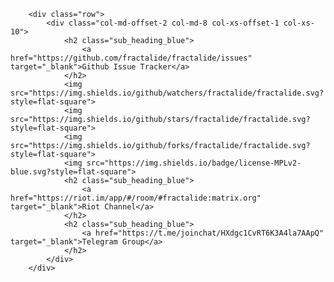         <div class="row">
            <div class="col-md-offset-2 col-md-8 col-xs-offset-1 col-xs-10">
                <h2 class="sub_heading_blue">
                    <a href="https://github.com/fractalide/fractalide/issues" target="_blank">Github Issue Tracker</a>
                </h2>
                <img src="https://img.shields.io/github/watchers/fractalide/fractalide.svg?style=flat-square">
                <img src="https://img.shields.io/github/stars/fractalide/fractalide.svg?style=flat-square">
                <img src="https://img.shields.io/github/forks/fractalide/fractalide.svg?style=flat-square">
                <img src="https://img.shields.io/badge/license-MPLv2-blue.svg?style=flat-square">
                <h2 class="sub_heading_blue">
                    <a href="https://riot.im/app/#/room/#fractalide:matrix.org" target="_blank">Riot Channel</a>
                </h2>
                <h2 class="sub_heading_blue">
                    <a href="https://t.me/joinchat/HXdgc1CvRT6K3A4la7AApQ" target="_blank">Telegram Group</a>
                </h2>
            </div>
        </div>
